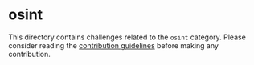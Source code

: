 # osint

This directory contains challenges related to the `osint` category. Please consider reading the [contribution guidelines](../CONTRIBUTING.md) before making any contribution.
